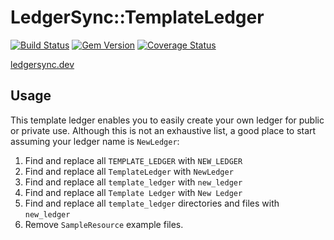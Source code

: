 # LedgerSync::TemplateLedger

[![Build Status](https://travis-ci.org/LedgerSync/ledger_sync-template_ledger.svg?branch=master)](https://travis-ci.org/LedgerSync/ledger_sync-template_ledger)
[![Gem Version](https://badge.fury.io/rb/ledger_sync-template_ledger.svg)](https://badge.fury.io/rb/ledger_sync-template_ledger)
[![Coverage Status](https://coveralls.io/repos/github/LedgerSync/ledger_sync-template_ledger/badge.svg?branch=master)](https://coveralls.io/github/LedgerSync/ledger_sync-template_ledger?branch=master)

[ledgersync.dev](www.ledgersync.dev)

## Usage

This template ledger enables you to easily create your own ledger for public or private use. Although this is not an
exhaustive list, a good place to start assuming your ledger name is `NewLedger`:

1. Find and replace all `TEMPLATE_LEDGER` with `NEW_LEDGER`
2. Find and replace all `TemplateLedger` with `NewLedger`
3. Find and replace all `template_ledger` with `new_ledger`
4. Find and replace all `Template Ledger` with `New Ledger`
5. Find and replace all `template_ledger` directories and files with `new_ledger`
6. Remove `SampleResource` example files.
